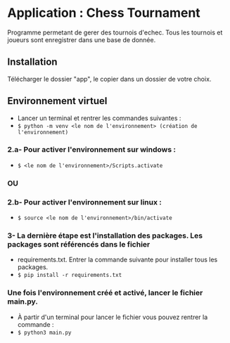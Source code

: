 # Application : Chess Tournament

  Programme permetant de gerer des tournois d'echec. Tous les tournois et joueurs sont enregistrer dans une base de donnée.
  
  
## Installation

 Télécharger le dossier "app", le  copier dans un dossier de votre choix.
  

## Environnement virtuel

*  Lancer un terminal et rentrer les commandes suivantes : 
*  `$ python -m venv <le nom de l'environnement> (création de l'environnement) `   

### 2.a- Pour activer l'environnement sur windows :
*  `$ <le nom de l'environnement>/Scripts.activate`

### OU

### 2.b- Pour activer l'environnement sur linux :
* `$ source <le nom de l'environnement>/bin/activate`


### 3- La dernière étape est l'installation des packages. Les packages sont référencés dans le fichier

*  requirements.txt. Entrer la commande suivante pour installer tous les packages.
*  `$ pip install -r requirements.txt`


### Une fois l'environnement créé et activé, lancer le fichier main.py.

*  À partir d'un terminal pour lancer le fichier vous pouvez rentrer la commande :
*  `$ python3 main.py`
